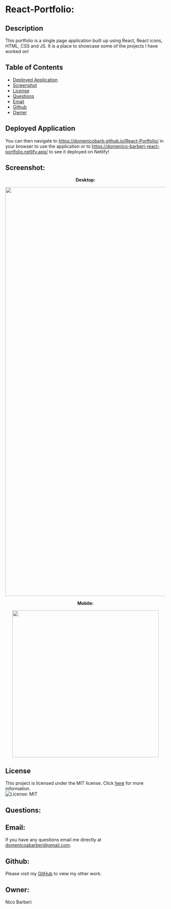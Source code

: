 # React-Portfolio:

## Description
This portfolio is a single page application built up using React, React icons, HTML, CSS and JS. It is a place to showcase some of the projects I have worked on!

## Table of Contents

* [Deployed Application](#deployed-application)
* [Screenshot](#screenshot)
* [License](#license)
* [Questions](#Questions)
* [Email](#Email)
* [Github](#Github)
* [Owner](#Owner)


## Deployed Application
You can then navigate to https://domenicobarb.github.io/React-Portfolio/ in your browser to use the application or to https://domenico-barberi-react-portfolio.netlify.app/ to see it deployed on Netlify!

## Screenshot:
<p align="center">
  <b>Desktop:</b>
</p>

<p align="center">
  <img width="1280" src="./src/assets/screenshot/LoopDesktop.gif">
</p>

<p align="center">
  <b>Mobile:</b>
</p>

<p align="center">
  <img width="460" src="./src/assets/screenshot/LoopMobile.gif">
</p>

## License
This project is licensed under the MIT license. Click [here](https://opensource.org/licenses/MIT) for more information.<br>
![License: MIT](https://img.shields.io/badge/License-MIT-yellow.svg)


## Questions:
## Email:
If you have any questions email me directly at domenicoabarberi@gmail.com.

## Github:
Please visit my [GitHub](https://github.com/DomenicoBarb) to view my other work.

## Owner:
Nico Barberi
